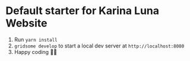 # Default starter for Karina Luna Website

1. Run `yarn install`
2. `gridsome develop` to start a local dev server at `http://localhost:8080`
3. Happy coding 🎉🙌